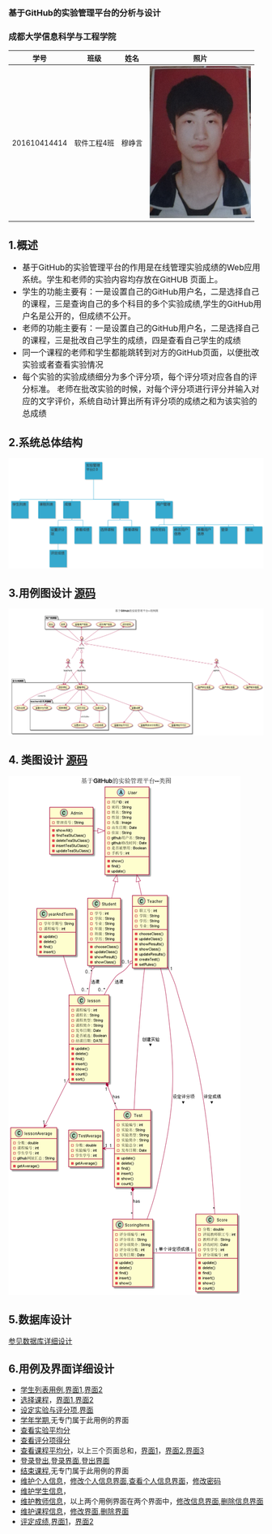 ### 基于GitHub的实验管理平台的分析与设计
### 成都大学信息科学与工程学院
|    学号    |       班级       |      姓名     |照片|
|:-------:|:-------------:|:----------:|:-----------:|
|  201610414414  |     软件工程4班    |   穆峥言   |<img src="https://github.com/mzy1997/is_analysis/blob/master/test1/5617531AD9394A6243FCDEEBF0F683B1.jpg" width="200" height="300" />|

## 1.概述
<ul style="font-size:16px">
<li>基于GitHub的实验管理平台的作用是在线管理实验成绩的Web应用系统。学生和老师的实验内容均存放在GitHUB 页面上。</li>
<li>学生的功能主要有：一是设置自己的GitHub用户名，二是选择自己的课程，三是查询自己的多个科目的多个实验成绩,学生的GitHub用户名是公开的，但成绩不公开。</li>
<li>老师的功能主要有：一是设置自己的GitHub用户名，二是选择自己的课程，三是批改自己学生的成绩，四是查看自己学生的成绩</li>
<li>同一个课程的老师和学生都能跳转到对方的GitHub页面，以便批改实验或者查看实验情况</li>
<li>每个实验的实验成绩细分为多个评分项，每个评分项对应各自的评分标准。 老师在批改实验的时候，对每个评分项进行评分并输入对应的文字评价，系统自动计算出所有评分项的成绩之和为该实验的总成绩</li>
</ul>

## 2.系统总体结构
<img src="https://github.com/mzy1997/is_analysis/blob/master/test6/systemStructure.png"/>

## 3.用例图设计 [源码][1]
<img src="https://github.com/mzy1997/is_analysis/blob/master/test6/UserCase.png"/>

## 4. 类图设计 [源码][2]
<img src="https://github.com/mzy1997/is_analysis/blob/master/test6/systemClass.png"/>

## 5.数据库设计
[参见数据库详细设计][3]

## 6.用例及界面详细设计
- [学生列表用例][4],[界面1][19],[界面2][20]
- [选择课程][5]，[界面1][21],[界面2][22]
- [设定实验与评分项][6],[界面][23]
- [学年学期][7],无专门属于此用例的界面
- [查看实验平均分][8]
- [查看评分项得分][9]
- [查看课程平均分][10]，以上三个页面总和，[界面1][24]，[界面2][25],[界面3][26]
- [登录登出][11],[登录界面][27],[登出界面][28]
- [结束课程][12],无专门属于此用例的界面
- [维护个人信息][13]，[修改个人信息界面][29],[查看个人信息界面][30]，[修改密码][31]
- [维护学生信息][14]，
- [维护教师信息][15]，以上两个用例界面在两个界面中，[修改信息界面][32],[删除信息界面][33]
- [维护课程信息][16]，[修改界面][34],[删除界面][35]
- [评定成绩][17],[界面1][36]，[界面2][37]



[1]: https://github.com/mzy1997/is_analysis/blob/master/test6/src/UserCase.puml     "源码" 
[2]: https://github.com/mzy1997/is_analysis/blob/master/test6/src/systemClass.puml     "源码" 
[3]: https://github.com/mzy1997/is_analysis/blob/master/test6/数据库设计.md     "参见数据库详细设计"
[4]: https://github.com/mzy1997/is_analysis/blob/master/test6/用例/学生列表.md     "学生列表用例"
[5]: https://github.com/mzy1997/is_analysis/blob/master/test6/用例/选课.md     "选择课程用例"
[6]: https://github.com/mzy1997/is_analysis/blob/master/test6/用例/设定实验与评分项.md     "设定实验与评分项"
[7]: https://github.com/mzy1997/is_analysis/blob/master/test6/用例/学期学年.md     "学期学年"
[8]: https://github.com/mzy1997/is_analysis/blob/master/test6/用例/查看实验平均分.md     "查看实验平均分"
[9]: https://github.com/mzy1997/is_analysis/blob/master/test6/用例/查看评分项得分.md     "查看评分项得分"
[10]: https://github.com/mzy1997/is_analysis/blob/master/test6/用例/查看课程平均分.md     "查看课程平均分"
[11]: https://github.com/mzy1997/is_analysis/blob/master/test6/用例/登录登出.md     "登录登出"
[12]: https://github.com/mzy1997/is_analysis/blob/master/test6/用例/结束课程.md     "结束课程"
[13]: https://github.com/mzy1997/is_analysis/blob/master/test6/用例/维护个人信息.md     "维护个人信息"
[14]: https://github.com/mzy1997/is_analysis/blob/master/test6/用例/维护学生信息.md     "维护学生信息"
[15]: https://github.com/mzy1997/is_analysis/blob/master/test6/用例/维护教师信息.md     "维护教师信息"
[16]: https://github.com/mzy1997/is_analysis/blob/master/test6/用例/维护课程信息.md     "维护课程信息"
[17]: https://github.com/mzy1997/is_analysis/blob/master/test6/用例/评定成绩.md     "评定成绩"
[19]: https://mzy1997.github.io/is_analysis_finalDesign_pages/studentlist.html    "界面1"
[20]: https://mzy1997.github.io/is_analysis_finalDesign_pages/thlessondetails.html    "界面2"
[21]: https://mzy1997.github.io/is_analysis_finalDesign_pages/chooselesson.html   "界面1"
[22]: https://mzy1997.github.io/is_analysis_finalDesign_pages/chooselesson_2.html   "界面2"
[23]: https://mzy1997.github.io/is_analysis_finalDesign_pages/thsetlesson.html   "界面"
[24]: https://mzy1997.github.io/is_analysis_finalDesign_pages/stulessondetails.html   "界面1"
[25]: https://mzy1997.github.io/is_analysis_finalDesign_pages/evaluationresults.html   "界面2"
[26]: https://mzy1997.github.io/is_analysis_finalDesign_pages/resultsdetails.html   "界面3"
[27]: https://mzy1997.github.io/is_analysis_finalDesign_pages/login.html   "登录界面"
[28]: https://mzy1997.github.io/is_analysis_finalDesign_pages/logout.html   "登出界面"
[29]: https://mzy1997.github.io/is_analysis_finalDesign_pages/updatauserinfo.html   "修改个人信息界面"
[30]: https://mzy1997.github.io/is_analysis_finalDesign_pages/showuserinfouserinfo.html   "查看个人信息界面"
[31]: https://mzy1997.github.io/is_analysis_finalDesign_pages/resetpassword.html   "修改密码"
[32]: https://mzy1997.github.io/is_analysis_finalDesign_pages/updateuser.html   "修改信息界面"
[33]: https://mzy1997.github.io/is_analysis_finalDesign_pages/deleteuser.html   "删除信息界面"
[34]: https://mzy1997.github.io/is_analysis_finalDesign_pages/updatelesson.html   "修改界面"
[35]: https://mzy1997.github.io/is_analysis_finalDesign_pages/deletelesson.html   "删除界面"
[36]: https://mzy1997.github.io/is_analysis_finalDesign_pages/evaluationresults.html   "界面1"
[37]: https://mzy1997.github.io/is_analysis_finalDesign_pages/resultsdetails.html   "界面2"

